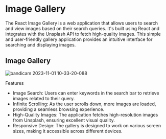 # Image Gallery

The React Image Gallery is a web application that allows users to search and view images based on their search queries. It's built using React and integrates with the Unsplash API to fetch high-quality images. This simple and user-friendly gallery application provides an intuitive interface for searching and displaying images.

## Image Gallery
![bandicam 2023-11-01 10-33-20-088](https://github.com/anwesha2002/Image-Gallery/assets/116761608/331176f6-0ef9-4420-8a97-851423f4e5ef)

Features
- Image Search: Users can enter keywords in the search bar to retrieve images related to their query.
- Infinite Scrolling: As the user scrolls down, more images are loaded, providing a seamless browsing experience.
- High-Quality Images: The application fetches high-resolution images from Unsplash, ensuring excellent visual quality.
- Responsive Design: The gallery is designed to work on various screen sizes, making it accessible across different devices.
